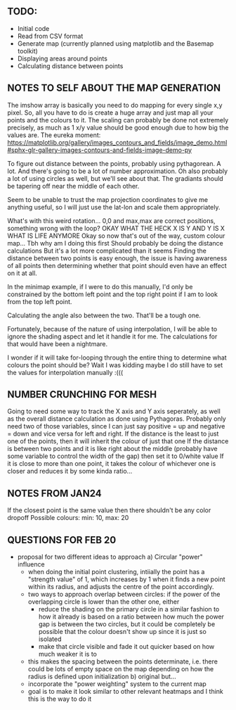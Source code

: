## TODO:
- Initial code
- Read from CSV format
- Generate map (currently planned using matplotlib and the Basemap toolkit)
- Displaying areas around points
- Calculating distance between points

## NOTES TO SELF ABOUT THE MAP GENERATION
The imshow array is basically you need to do mapping for every single x,y pixel. 
So, all you have to do is create a huge array and just map all your points and the colours to it. 
The scaling can probably be done not extremely precisely, as much as 1 x/y value should be good enough due to how big the values are.
The eureka moment: https://matplotlib.org/gallery/images_contours_and_fields/image_demo.html#sphx-glr-gallery-images-contours-and-fields-image-demo-py

To figure out distance between the points, probably using pythagorean. A lot. And there's going to be a lot of number approximation.
Oh also probably a lot of using circles as well, but we'll see about that.
The gradiants should be tapering off near the middle of each other.

Seem to be unable to trust the map projection coordinates to give me anything useful, so I will just use the lat-lon and scale them appropriately.

What's with this weird rotation... 0,0 and max,max are correct positions, something wrong with the loop?
OKAY WHAT THE HECK X IS Y AND Y IS X WHAT IS LIFE ANYMORE
Okay so now that's out of the way, custom colour map... Tbh why am I doing this first
Should probably be doing the distance calculations
But it's a lot more complicated than it seems
Finding the distance between two points is easy enough, the issue is having awareness of all points
then determining whether that point should even have an effect on it at all.

In the minimap example, if I were to do this manually, I'd only be constrained by the bottom left point and the top right point
if I am to look from the top left point. 

Calculating the angle also between the two. That'll be a tough one.

Fortunately, because of the nature of using interpolation, I will be able to ignore the shading aspect and let it handle it for me.
The calculations for that would have been a nightmare.

I wonder if it will take for-looping through the entire thing to determine what colours the point should be?
Wait I was kidding maybe I do still have to set the values for interpolation manually :(((

## NUMBER CRUNCHING FOR MESH
Going to need some way to track the X axis and Y axis seperately, as well as the overall distance calculation as done using Pythagoras. 
Probably only need two of those variables, since I can just say positive = up and negative = down and vice versa for left and right.
If the distance is the least to just one of the points, then it will inherit the colour of just that one
If the distance is between two points and it is like right about the middle (probably have some variable to control the width of the gap) then set it to 0/white value
If it is close to more than one point, it takes the colour of whichever one is closer and reduces it by some kinda ratio...


## NOTES FROM JAN24
If the closest point is the same value then there shouldn't be any color dropoff
Possible colours: min: 10, max: 20

## QUESTIONS FOR FEB 20
- proposal for two different ideas to approach
a) Circular "power" influence
    - when doing the initial point clustering, intiially the point has a "strength value" of 1, which increases by 1 when it finds a new point within its radius, and adjusts the centre of the point accordingly.
    - two ways to approach overlap between circles: if the power of the overlapping circle is lower than the other one, either
        - reduce the shading on the primary circle in a similar fashion to how it already is based on a ratio between how much the power gap is between the two circles, but it could be completely be possible that the colour doesn't show up since it is just so isolated
        - make that circle visible and fade it out quicker based on how much weaker it is to
    - this makes the spacing between the points determinate, i.e. there could be lots of empty space on the map depending on how the radius is defined upon initialization
b) original but...
    - incorporate the "power weighting" system to the current map
    - goal is to make it look similar to other relevant heatmaps and I think this is the way to do it